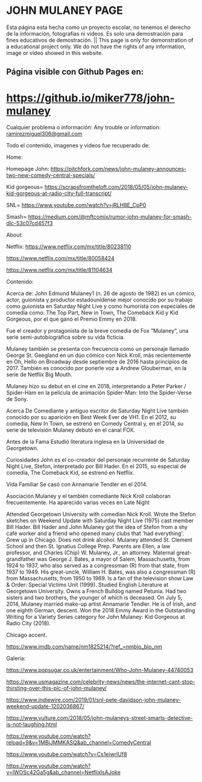 # JOHN MULANEY PAGE

Esta página esta hecha como un proyecto escolar, no tenemos el derecho de la información, fotografías ni videos. Es solo una demostración para fines educativos de demostración. || This page is only for demonstration of a educational project only. We do not have the rights of any information, image or video showed in this website.

## Página visible con Github Pages en:
# https://github.io/miker778/john-mulaney

Cualquier problema o información:
Any trouble or information:
ramirezmiguel306@gmail.com


Todo el contenido, imagenes y videos fue recuperado de:

Home:

Homepage John:
https://pitchfork.com/news/john-mulaney-announces-two-new-comedy-central-specials/


Kid gorgeous=
https://scrapsfromtheloft.com/2018/05/05/john-mulaney-kid-gorgeous-at-radio-city-full-transcript/

SNL=
https://www.youtube.com/watch?v=jRLH8E_CpP0


Smash=
https://medium.com/@mftcomix/rumor-john-mulaney-for-smash-dlc-53c07cd457f3

About:


Netflix:
https://www.netflix.com/mx/title/80238110

https://www.netflix.com/mx/title/80058424

https://www.netflix.com/mx/title/81104634

Contenido:

Acerca de:
John Edmund Mulaney1​ (n. 26 de agosto de 1982) es un cómico, actor, guionista y productor estadounidense mejor conocido por su trabajo como guionista en Saturday Night Live y como humorista con especiales de comedia como: The Top Part, New in Town, The Comeback Kid y Kid Gorgeous, por el que ganó el Premio Emmy en 2018.

Fue el creador y protagonista de la breve comedia de Fox “Mulaney”, una serie semi-autobiográfica sobre su vida ficticia.

Mulaney también se presenta con frecuencia como un personaje llamado George St. Geegland en un dúo cómico con Nick Kroll, más recientemente en Oh, Hello on Broadway desde septiembre de 2016 hasta principios de 2017. También es conocido por ponerle voz a Andrew Glouberman, en la serie de Netflix Big Mouth.

Mulaney hizo su debut en el cine en 2018, interpretando a Peter Parker / Spider-Ham en la película de animación Spider-Man: Into the Spider-Verse de Sony.


Acerca De
Comediante y antiguo escritor de Saturday Night Live también conocido por su aparición en Best Week Ever de VH1. En el 2012, su comedia, New In Town, se estrenó en Comedy Central y, en el 2014, su serie de televisión Mulaney debutó en el canal FOX.

Antes de la Fama
Estudió literatura inglesa en la Universidad de Georgetown.

Curiosidades
John es el co-creador del personaje recurrente de Saturday Night Live, Stefon, interpretado por Bill Hader. En el 2015, su especial de comedia, The Comeback Kid, se estrenó en Netflix.

Vida Familiar
Se casó con Annamarie Tendler en el 2014.

Asociación
Mulaney y el también comediante Nick Kroll colaboran frecuentemente. Ha aparecido varias veces en Late Night

Attended Georgetown University with comedian Nick Kroll.
Wrote the Stefon sketches on Weekend Update with Saturday Night Live (1975) cast member Bill Hader. Bill Hader and John Mulaney got the idea of Stefon from a shy café worker and a friend who opened many clubs that 'had everything'.
Grew up in Chicago.
Does not drink alcohol.
Mulaney attended St. Clement School and then St. Ignatius College Prep.
Parents are Ellen, a law professor, and Charles (Chip) W. Mulaney, Jr., an attorney.
Maternal great-grandfather was George J. Bates, a mayor of Salem, Massachusetts, from 1924 to 1937, who also served as a congressman (R) from that state, from 1937 to 1949. His great-uncle, William H. Bates, was also a congressman (R) from Massachusetts, from 1950 to 1969.
Is a fan of the television show Law & Order: Special Victims Unit (1999).
Studied English Literature at Georgetown University.
Owns a French Bulldog named Petunia.
Had two sisters and two brothers, the younger of which is deceased.
On July 5, 2014, Mulaney married make-up artist Annamarie Tendler.
He is of Irish, and one eighth German, descent.
Won the 2018 Emmy Award in the Outstanding Writing for a Variety Series category for John Mulaney: Kid Gorgeous at Radio City (2018).

Chicago accent.


https://www.imdb.com/name/nm1825214/?ref_=nmbio_bio_nm

Galería:

https://www.popsugar.co.uk/entertainment/Who-John-Mulaney-44740053

https://www.usmagazine.com/celebrity-news/news/the-internet-cant-stop-thirsting-over-this-pic-of-john-mulaney/

https://www.indiewire.com/2019/01/snl-pete-davidson-john-mulaney-weekend-update-1202036867/

https://www.vulture.com/2018/05/john-mulaneys-street-smarts-detective-is-not-laughing.html

https://www.youtube.com/watch?reload=9&v=1MBjJMMKASQ&ab_channel=ComedyCentral

https://www.youtube.com/watch?v=Cs1eiwrIUf8 

https://www.youtube.com/watch?v=lWOSc42Ga5g&ab_channel=NetflixIsAJoke 


